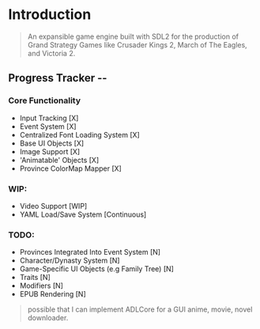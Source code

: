 # Introduction

> An expansible game engine built with SDL2 for the production of Grand Strategy Games like Crusader Kings 2, March of The Eagles, and Victoria 2. 


## Progress Tracker --

### Core Functionality
- Input Tracking [X]
- Event System [X]
- Centralized Font Loading System [X]
- Base UI Objects [X]
- Image Support [X]
- 'Animatable' Objects [X]
- Province ColorMap Mapper [X]

### WIP:
- Video Support [WIP]
- YAML Load/Save System [Continuous]

### TODO:
- Provinces Integrated Into Event System [N]
- Character/Dynasty System [N]
- Game-Specific UI Objects (e.g Family Tree) [N]
- Traits [N]
- Modifiers [N]
- EPUB Rendering [N]

> possible that I can implement ADLCore for a GUI anime, movie, novel downloader.